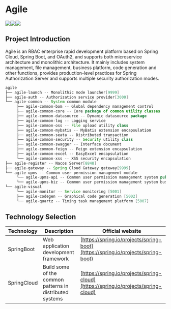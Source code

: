 # Agile

![](https://img.shields.io/badge/agile-dev-blue#id=rjaDQ&originHeight=20&originWidth=66&originalType=binary&ratio=1&rotation=0&showTitle=false&status=done&style=none&title=)![](https://img.shields.io/github/languages/top/huangzy1218/agile#id=g42nJ&originHeight=20&originWidth=86&originalType=binary&ratio=1&rotation=0&showTitle=false&status=done&style=none&title=)![](https://img.shields.io/github/last-commit/huangzy1218/agile#id=dQ6Hu&originHeight=20&originWidth=140&originalType=binary&ratio=1&rotation=0&showTitle=false&status=done&style=none&title=)

## Project Introduction
Agile is an RBAC enterprise rapid development platform based on Spring Cloud, Spring Boot, and OAuth2, and supports both microservice architecture and monolithic architecture.
It mainly includes system management, file management, business platform, code generation and other functions, provides production-level practices for Spring Authorization Server and supports multiple security authorization modes.

```java
agile
├── agile-launch -- Monolithic mode launcher[9999]
├── agile-auth -- Authorization service provider[3000]
└── agile-common -- System common module
     ├── agile-common-bom -- Global dependency management control
     ├── agile-common-core -- Core package of common utility classes
     ├── agile-common-datasource -- Dynamic datasource package
     ├── agile-common-log -- Logging service
     ├── agile-common-oss -- File upload utility class
     ├── agile-common-mybatis -- MyBatis extension encapsulation
     ├── agile-common-seata -- Distributed transaction
     ├── agile-common-security -- Security utility class
     ├── agile-common-swagger -- Interface document
     ├── agile-common-feign -- Feign extension encapsulation
     ├── agile-common-excel -- EasyExcel encapsulation
     └── agile-common-xss -- XSS security encapsulation
├── agile-register -- Nacos Server[8848]
├── agile-gateway -- Spring Cloud Gateway gateway[9999]
└── agile-upms -- Common user permission management module
     └── agile-upms-api -- Common user permission management system public API module
     └── agile-upms-biz -- Common user permission management system business processing module[4000]
└── agile-visual
     └── agile-monitor -- Service monitoring [5001]
     ├── agile-codegen -- Graphical code generation [5002]
     └── agile-quartz -- Timing task management platform [5007]
```
## Technology Selection
| **Technology** | **Description** | **Official website** |
| --- | --- | --- |
| SpringBoot | Web application development framework | [https://spring.io/projects/spring-boot](https://spring.io/projects/spring-boot) |
| SpringCloud | Build some of the common patterns in distributed systems | [https://spring.io/projects/spring-cloud](https://spring.io/projects/spring-cloud) |

